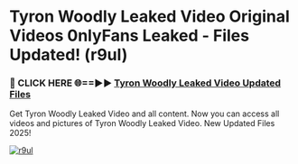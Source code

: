 # Tyron Woodly Leaked Video Original Videos 0nlyFans Leaked - Files Updated! (r9ul)

<h3>🔴 CLICK HERE 🌐==►► <a href="https://tinyurl.com/ehrbuxhb" rel="nofollow">Tyron Woodly Leaked Video Updated Files</a></h3>

Get Tyron Woodly Leaked Video and all content. Now you can access all videos and pictures of Tyron Woodly Leaked Video. New Updated Files 2025!

[![r9ul](https://i.imgur.com/lVYEuWS.gif)](https://tinyurl.com/ehrbuxhb)
